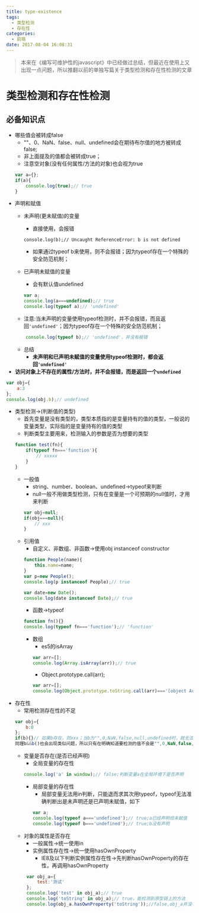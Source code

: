 ```yaml
---
title: type-existence
tags:
  - 类型检测
  - 存在性
categories:
  - 前端
date: 2017-08-04 16:08:31
---
```


> 本来在《编写可维护性的javascript》中已经做过总结，但最近在使用上又出现一点问题，所以推翻以前的单独写篇关于类型检测和存在性检测的文章

# 类型检测和存在性检测

## 必备知识点

- 哪些值会被转成false
    - ""、0、NaN、false、null、undefined会在期待布尔值的地方被转成false;
    - 非上面提及的值都会被转成true；
    - 注意空对象(没有任何属性/方法的对象)也会视为true
    ```javascript
    var a={};
    if(a){
        console.log(true);// true
    }
    ```
- 声明和赋值
    - 未声明(更未赋值)的变量
        - 直接使用，会报错
        ```javascipt
        console.log(b);// Uncaught ReferenceError: b is not defined
        ```
        - 如果通过typeof b来使用，则不会报错；因为typeof存在一个特殊的安全防范机制；
        
    - 已声明未赋值的变量
        - 会有默认值undefined
        ```javascript
        var a;
        console.log(a===undefined);// true
        console.log(typeof a);// 'undefined'
        ```
    - 注意:当未声明的变量使用typeof检测时，并不会报错，而且返回`'undefined'`；因为typeof存在一个特殊的安全防范机制；
    ```javascript
        console.log(typeof b);// 'undefined'，并没有报错
    ```
    - 总结
        - **未声明和已声明未赋值的变量使用typeof检测时，都会返回`'undefined'`**
- **访问对象上不存在的属性/方法时，并不会报错，而是返回一个`undefined`**
```javascript
var obj={
    a:3
};
console.log(obj.b);// undefined
```

- 类型检测->(判断值的类型)
    - 首先变量是没有类型的，类型本质指的是变量持有的值的类型，一般说的变量类型，实际指的是变量持有的值的类型
    - 判断类型主要用来，检测输入的参数是否为想要的类型
    ```javascript
    function test(fn){
        if(typeof fn==='function'){
            // xxxxx
        }
    }
    ```
    - 一般值
        - string、number、boolean、undefined->typeof来判断
        - null一般不用做类型检测，只有在变量是一个可预期的null值时，才用来判断
        ```javascript
        var obj=null;
        if(obj===null){
            // xxx
        }
        ```
    - 引用值
        - 自定义、非数组、非函数->使用obj instanceof constructor
        ```javascript
        function People(name){
            this.name=name;
        }
        var p=new People();
        console.log(p instanceof People);// true
        
        var date=new Date();
        console.log(date instanceof Date);// true
        ```
        - 函数->typeof
        ```javascript
        function fn(){}
        console.log(typeof fn==='function');// 'function'
        ```
        - 数组
            - es5的isArray
            ```javascript
            var arr=[];
            console.log(Array.isArray(arr));// true
            ```
            - Object.prototype.call(arr);
            ```javascript
            var arr=[];
            console.log(Object.prototype.toString.call(arr)==='[object Array]');
            ```
- 存在性
    - 常用检测存在性的不足
    ```javascript
    var obj={
        b:0
    };
    if(b){}// 如果b存在，则xxx；当b为"",0,NaN,false,null,undefined时，就无法检测；
    同理b&&b()也会出现类似问题，所以只有在明确知道要检测的值不会是"",0,NaN,false,null,undefined中的一种时才能用
    ```
    - 变量是否存在(是否已经声明)
        - 全局变量的存在性
        ```javascript
        console.log('a' in window);// false;判断变量a在全局环境下是否声明
        ```
        - 局部变量的存在性
            - 局部变量无法用in判断，只能退而求其次用typeof，typeof无法准确判断出是未声明还是已声明未赋值，如下
            ```javascript
            var a;
            console.log(typeof a==='undefined');// true;a已经声明但未赋值 
            console.log(typeof b==='undefined');// true;b没有声明
            ```
    - 对象的属性是否存在
        - 一般属性->统一使用in
        - 实例属性存在性->统一使用hasOwnProperty
            - IE8及以下判断实例属性存在性->先判断hasOwnProperty的存在性，再调用hasOwnProperty
       ```javascript
        var obj_a={
            test:'测试'
        };
        console.log('test' in obj_a);// true
        console.log('toString' in obj_a);// true，能检测到原型链上的方法
        console.log(obj_a.hasOwnProperty('toString'));//false,obj_a并没有实例属性(方法)`toString`，`toString`存在于其原型对象上，hasOwnProperty无法检测到
        ```
             
            

